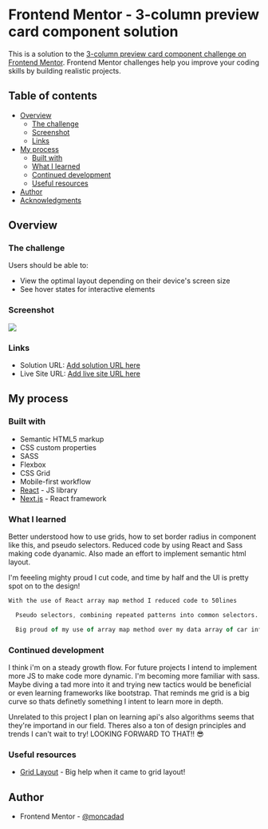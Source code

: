 # Frontend Mentor - 3-column preview card component solution

This is a solution to the [3-column preview card component challenge on Frontend Mentor](https://www.frontendmentor.io/challenges/3column-preview-card-component-pH92eAR2-). Frontend Mentor challenges help you improve your coding skills by building realistic projects.

## Table of contents

- [Overview](#overview)
  - [The challenge](#the-challenge)
  - [Screenshot](#screenshot)
  - [Links](#links)
- [My process](#my-process)
  - [Built with](#built-with)
  - [What I learned](#what-i-learned)
  - [Continued development](#continued-development)
  - [Useful resources](#useful-resources)
- [Author](#author)
- [Acknowledgments](#acknowledgments)

## Overview

### The challenge

Users should be able to:

- View the optimal layout depending on their device's screen size
- See hover states for interactive elements

### Screenshot

![](./screenshot.png)

### Links

- Solution URL: [Add solution URL here](https://your-solution-url.com)
- Live Site URL: [Add live site URL here](https://your-live-site-url.com)

## My process

### Built with

- Semantic HTML5 markup
- CSS custom properties
- SASS
- Flexbox
- CSS Grid
- Mobile-first workflow
- [React](https://reactjs.org/) - JS library
- [Next.js](https://nextjs.org/) - React framework

### What I learned

Better understood how to use grids, how to set border radius in component like this, and pseudo selectors. Reduced code by using React and Sass making code dyanamic. Also made an effort to implement semantic html layout.

I'm feeeling mighty proud I cut code, and time by half and the UI is pretty spot on to the design!

```html
With the use of React array map method I reduced code to 50lines
```

```css
  Pseudo selectors, combining repeated patterns into common selectors.
```

```js
  Big proud of my use of array map method over my data array of car info!
```

### Continued development

I think i'm on a steady growth flow. For future projects I intend to implement more JS to make code more dynamic. I'm becoming more familiar with sass. Maybe diving a tad more into it and trying new tactics would be beneficial or even learning frameworks like bootstrap. That reminds me grid is a big curve so thats definetly something I intent to learn more in depth.

Unrelated to this project I plan on learning api's also algorithms seems that they're importand in our field.
Theres also a ton of design principles and trends I can't wait to try!
LOOKING FORWARD TO THAT!! 😎

### Useful resources

- [Grid Layout](https://developer.mozilla.org/en-US/docs/Web/CSS/CSS_grid_layout/Basic_concepts_of_grid_layout) - Big help when it came to grid layout!

## Author

- Frontend Mentor - [@moncadad](https://www.frontendmentor.io/profile/yourusername)
